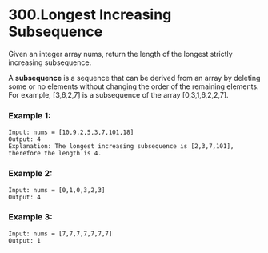 # 300.Longest Increasing Subsequence 
Given an integer array nums, return the length of the longest strictly increasing subsequence.

A **subsequence** is a sequence that can be derived from an array by deleting some or no elements without changing the order of the remaining elements. For example, [3,6,2,7] is a subsequence of the array [0,3,1,6,2,2,7].

### Example 1:
``` 
Input: nums = [10,9,2,5,3,7,101,18]
Output: 4
Explanation: The longest increasing subsequence is [2,3,7,101], therefore the length is 4.
```
### Example 2:
``` 
Input: nums = [0,1,0,3,2,3]
Output: 4
```
### Example 3:
``` 
Input: nums = [7,7,7,7,7,7,7]
Output: 1
```